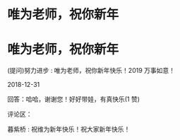 # 唯为老师，祝你新年

# 唯为老师，祝你新年

(提问)努力进步 : 唯为老师，祝你新年快乐！2019 万事如意！

2018-12-31

回答：哈哈，谢谢您！好好带娃，有真快乐(1 赞)

评论区：

暮紫桥 : 祝维为新年快乐！祝大家新年快乐！